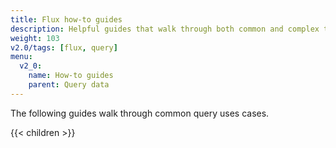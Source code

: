 ```yaml
---
title: Flux how-to guides
description: Helpful guides that walk through both common and complex tasks and use cases for Flux.
weight: 103
v2.0/tags: [flux, query]
menu:
  v2_0:
    name: How-to guides
    parent: Query data
---
```


The following guides walk through common query uses cases.

{{< children >}}
